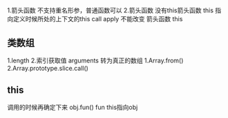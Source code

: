 ## 
1.箭头函数 不支持重名形参，普通函数可以
2.箭头函数 没有this箭头函数 this 指向定义时候所处的上下文的this
call apply 不能改变 箭头函数 this


## 类数组
1.length
2.索引获取值
arguments 
转为真正的数组
1.Array.from()
2.Array.prototype.slice.call()

## this
调用的时候再确定下来
obj.fun() fun this指向obj